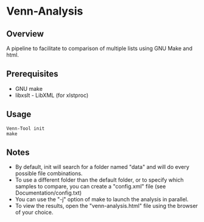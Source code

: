 Venn-Analysis
=============

Overview<a id="overview"></a>
-------------
A pipeline to facilitate to comparison of multiple lists using GNU Make and html.

Prerequisites<a id="prerequisites"></a>
-------------
* GNU make
* libxslt - LibXML (for xlstproc)

Usage<a id="usage"></a>
-------------
	Venn-Tool init
	make

Notes<a id="notes"></a>
-------------
* By default, init will search for a folder named "data" and will do every possible file combinations.
* To use a different folder than the default folder, or to specify which samples to compare, you can create a "config.xml" file (see Documentation/config.txt)
* You can use the "-j" option of make to launch the analysis in parallel.
* To view the results, open the "venn-analysis.html" file using the browser of your choice.
